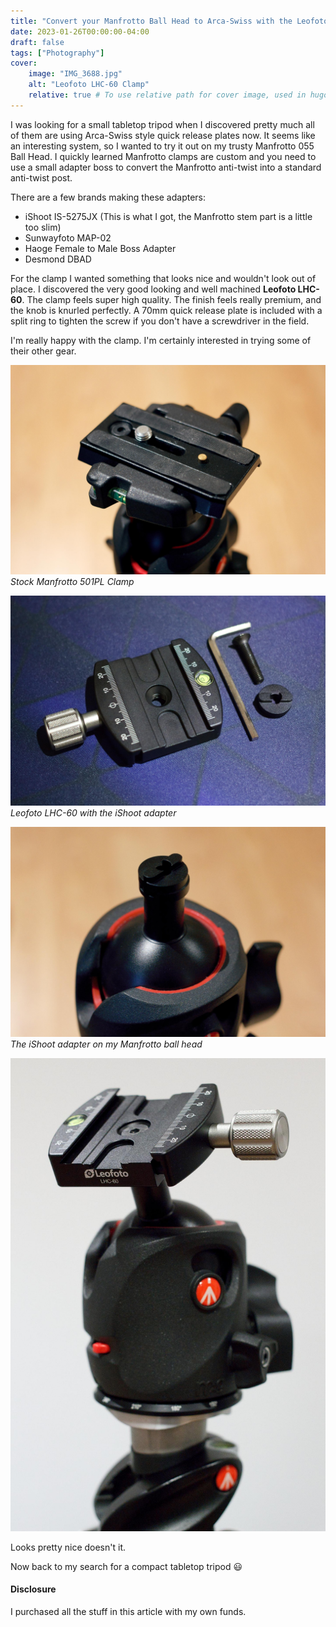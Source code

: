 ```yaml
---
title: "Convert your Manfrotto Ball Head to Arca-Swiss with the Leofoto LHC-60"
date: 2023-01-26T00:00:00-04:00
draft: false
tags: ["Photography"]
cover:
    image: "IMG_3688.jpg"
    alt: "Leofoto LHC-60 Clamp"
    relative: true # To use relative path for cover image, used in hugo Page-bundles
---
```


I was looking for a small tabletop tripod when I discovered pretty much all of them are using Arca-Swiss style quick release plates now. It seems like an interesting system, so I wanted to try it out on my trusty Manfrotto 055  Ball Head. I quickly learned Manfrotto clamps are custom and you need to use a small adapter boss to convert the Manfrotto anti-twist into a standard anti-twist post.

There are a few brands making these adapters:
- iShoot IS-5275JX (This is what I got, the Manfrotto stem part is a little too slim)
- Sunwayfoto  MAP-02
- Haoge Female to Male Boss Adapter
- Desmond DBAD

For the clamp I wanted something that looks nice and wouldn't look out of place. I discovered the very good looking and well machined **Leofoto LHC-60**. The clamp feels super high quality. The finish feels really premium, and the knob is knurled perfectly. A 70mm quick release plate is included with a split ring to tighten the screw if you don't have a screwdriver in the field. 

I'm really happy with the clamp. I'm certainly interested in trying some of their other gear.

![](IMG_3645.jpg)
*Stock Manfrotto 501PL Clamp*

![](IMG_3653.jpg)
*Leofoto LHC-60 with the iShoot adapter*

![](IMG_3661.jpg)
*The iShoot adapter on my Manfrotto ball head*

![](IMG_3684.jpg)

Looks pretty nice doesn't it.

Now back to my search for a compact tabletop tripod 😃

#### Disclosure

I purchased all the stuff in this article with my own funds.